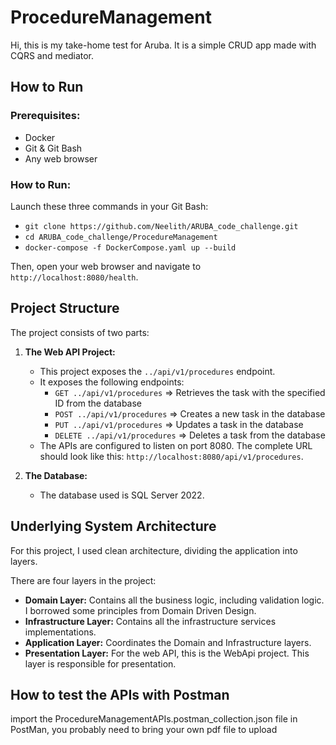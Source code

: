 # ProcedureManagement

Hi, this is my take-home test for Aruba. It is a simple CRUD app made with CQRS and mediator.

## How to Run

### Prerequisites:
- Docker
- Git & Git Bash
- Any web browser

### How to Run:
Launch these three commands in your Git Bash:
- `git clone https://github.com/Neelith/ARUBA_code_challenge.git`
- `cd ARUBA_code_challenge/ProcedureManagement`
- `docker-compose -f DockerCompose.yaml up --build`

Then, open your web browser and navigate to `http://localhost:8080/health`.

## Project Structure
The project consists of two parts:

1. **The Web API Project:**
    - This project exposes the `../api/v1/procedures` endpoint.
    - It exposes the following endpoints:
        - `GET ../api/v1/procedures` => Retrieves the task with the specified ID from the database
        - `POST ../api/v1/procedures` => Creates a new task in the database
        - `PUT ../api/v1/procedures` => Updates a task in the database
        - `DELETE ../api/v1/procedures` => Deletes a task from the database
    - The APIs are configured to listen on port 8080. The complete URL should look like this: `http://localhost:8080/api/v1/procedures`.

3. **The Database:**
    - The database used is SQL Server 2022.

## Underlying System Architecture
For this project, I used clean architecture, dividing the application into layers.

There are four layers in the project:
- **Domain Layer:** Contains all the business logic, including validation logic. I borrowed some principles from Domain Driven Design.
- **Infrastructure Layer:** Contains all the infrastructure services implementations.
- **Application Layer:** Coordinates the Domain and Infrastructure layers.
- **Presentation Layer:** For the web API, this is the WebApi project. This layer is responsible for presentation.

## How to test the APIs with Postman
import the ProcedureManagementAPIs.postman_collection.json file in PostMan, you probably need to bring your own pdf file to upload